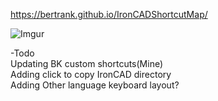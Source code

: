 https://bertrank.github.io/IronCADShortcutMap/

![Imgur](http://BertranK.github.io/IronCADShortcutMap/Usermanual.gif)

-Todo  
Updating BK custom shortcuts(Mine)<br>
Adding click to copy IronCAD directory  
Adding Other language keyboard layout?  
